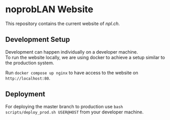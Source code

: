 # noprobLAN Website

This repository contains the current website of _npl.ch_.

## Development Setup

Development can happen individually on a developer machine.  
To run the website locally, we are using docker to achieve a setup similar to the production system.

Run `docker compose up nginx` to have access to the website on `http://localhost:80`.

## Deployment
For deploying the master branch to production use `bash scripts/deploy_prod.sh USER@HOST` from your developer machine.

